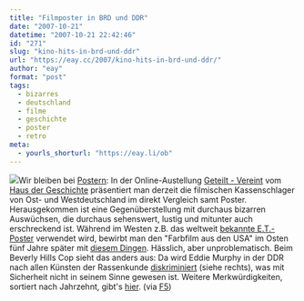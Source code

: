 ```yaml
---
title: "Filmposter in BRD und DDR"
date: "2007-10-21"
datetime: "2007-10-21 22:42:46"
id: "271"
slug: "kino-hits-in-brd-und-ddr"
url: "https://eay.cc/2007/kino-hits-in-brd-und-ddr/"
author: "eay"
format: "post"
tags:
  - bizarres
  - deutschland
  - filme
  - geschichte
  - poster
  - retro
meta:
  - yourls_shorturl: "https://eay.li/ob"
---
```


![](/uploads/2007/bhcddr.jpg)Wir bleiben bei [Postern](//eay.cc/2007/so-werden-poster-gemacht/): In der Online-Austellung [Geteilt - Vereint](http://www.hdg.de/film/class125_id1000717.html) vom [Haus der Geschichte](http://www.hdg.de) präsentiert man derzeit die filmischen Kassenschlager von Ost- und Westdeutschland im direkt Vergleich samt Poster. Herausgekommen ist eine Gegenüberstellung mit durchaus bizarren Auswüchsen, die durchaus sehenswert, lustig und mitunter auch erschreckend ist. Während im Westen z.B. das weltweit [bekannte E.T.-Poster](http://www.hdg.de/film/class125_id1000690.html) verwendet wird, bewirbt man den "Farbfilm aus den USA" im Osten fünf Jahre später mit [diesem Dingen](http://www.hdg.de/film/class125_id1000699.html). Hässlich, aber unproblematisch. Beim Beverly Hills Cop sieht das anders aus: Da wird Eddie Murphy in der DDR nach allen Künsten der Rassenkunde [diskriminiert](http://www.hdg.de/film/class125_id1000697.html) (siehe rechts), was mit Sicherheit nicht in seinem Sinne gewesen ist. Weitere Merkwürdigkeiten, sortiert nach Jahrzehnt, gibt's [hier](http://www.hdg.de/film/class125_id1000564.html). (via [F5](http://www.fuenf-filmfreunde.de/2007/10/21/wir-sehen-was-was-ihr-erst-spater-seht/))
